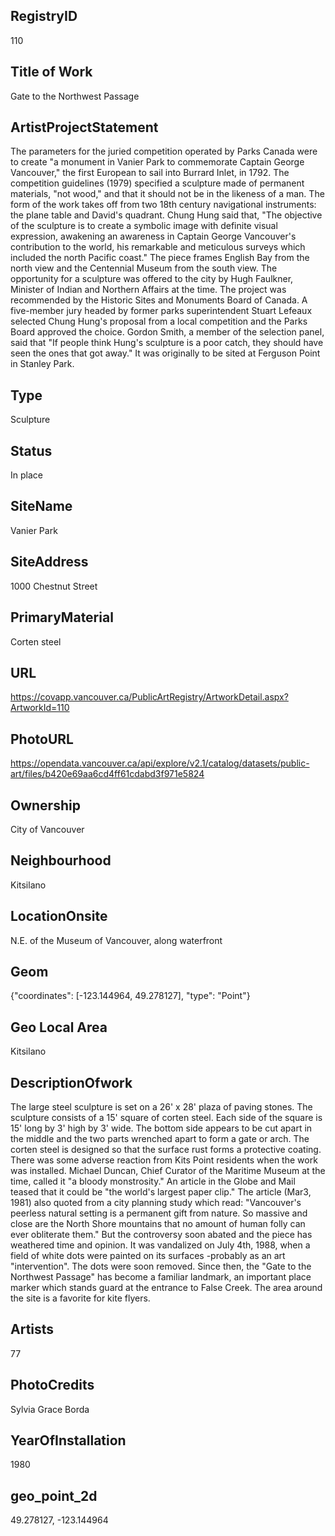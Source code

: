 ## ﻿RegistryID
110

## Title of Work
Gate to the Northwest Passage

## ArtistProjectStatement
The parameters for the juried competition operated by Parks Canada were to create "a monument in Vanier Park to commemorate Captain George Vancouver," the first European to sail into Burrard Inlet, in 1792. The competition guidelines (1979) specified a sculpture made of permanent materials, "not wood," and that it should not be in the likeness of a man. The form of the work takes off from two 18th century navigational instruments: the plane table and David's quadrant.  Chung Hung said that, "The objective of the sculpture is to create a symbolic image with definite visual expression, awakening an awareness in Captain George Vancouver's contribution to the world, his remarkable and meticulous surveys which included the north Pacific coast." The piece frames English Bay from the north view and the Centennial Museum from the south view. The opportunity for a sculpture was offered to the city by Hugh Faulkner, Minister of Indian and Northern Affairs at the time. The project was recommended by the Historic Sites and Monuments Board of Canada.  A five-member jury headed by former parks superintendent Stuart Lefeaux selected Chung Hung's proposal from a local competition and the Parks Board approved the choice. Gordon Smith, a member of the selection panel, said that "If people think Hung's sculpture is a poor catch, they should have seen the ones that got away."  It was originally to be sited at Ferguson Point in Stanley Park.

## Type
Sculpture

## Status
In place

## SiteName
Vanier Park

## SiteAddress
1000 Chestnut Street

## PrimaryMaterial
Corten steel

## URL
https://covapp.vancouver.ca/PublicArtRegistry/ArtworkDetail.aspx?ArtworkId=110

## PhotoURL
https://opendata.vancouver.ca/api/explore/v2.1/catalog/datasets/public-art/files/b420e69aa6cd4ff61cdabd3f971e5824

## Ownership
City of Vancouver

## Neighbourhood
Kitsilano

## LocationOnsite
N.E. of the Museum of Vancouver, along waterfront

## Geom
{"coordinates": [-123.144964, 49.278127], "type": "Point"}

## Geo Local Area
Kitsilano

## DescriptionOfwork
The large steel sculpture is set on a 26' x 28' plaza of paving stones. The sculpture consists of a 15' square of corten steel. Each side of the square is 15' long by 3'  high by 3' wide. The bottom side appears to be cut apart in the middle and the two parts wrenched apart to form a gate or arch.  The corten steel is designed so that the surface rust forms a protective coating.  There was some adverse reaction from Kits Point residents when the work was installed. Michael Duncan, Chief Curator of the Maritime Museum at the time, called it "a bloody monstrosity." An article in the Globe and Mail teased that it could be "the world's largest paper clip." The article (Mar3, 1981) also quoted from a city planning study which read: "Vancouver's peerless natural setting is a permanent gift from nature. So massive and close are the North Shore mountains that no amount of human folly can ever obliterate them."  But the controversy soon abated and the piece has weathered time and opinion. It was vandalized on July 4th, 1988, when a field of white dots were painted on its surfaces -probably as an art "intervention". The dots were soon removed. Since then, the "Gate to the Northwest Passage" has become a familiar landmark, an important place marker which stands guard at the entrance to False Creek. The area around the site is a favorite for kite flyers.

## Artists
77

## PhotoCredits
Sylvia Grace Borda

## YearOfInstallation
1980

## geo_point_2d
49.278127, -123.144964

